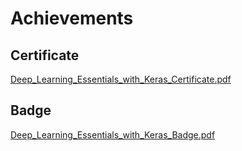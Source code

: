 

# Achievements
## Certificate
[Deep_Learning_Essentials_with_Keras_Certificate.pdf](https://prod-files-secure.s3.us-west-2.amazonaws.com/03e82b26-cccb-4906-bb56-adabcbdc0655/f5cf1405-8a02-49a4-beb6-3d50b033ba6e/Deep_Learning_Essentials_with_Keras_Certificate.pdf?X-Amz-Algorithm=AWS4-HMAC-SHA256&X-Amz-Content-Sha256=UNSIGNED-PAYLOAD&X-Amz-Credential=ASIAZI2LB4667NRGJLS3%2F20250204%2Fus-west-2%2Fs3%2Faws4_request&X-Amz-Date=20250204T010831Z&X-Amz-Expires=3600&X-Amz-Security-Token=IQoJb3JpZ2luX2VjEAkaCXVzLXdlc3QtMiJHMEUCIQCpwApzqSWGsxaG%2FmKWx7u0OYmRHzQOhHkZ5Pm%2B%2BdAQKQIgHlc4z%2BErVOhei%2FSGB0NwkPXHPANPxRHz9fA7RapFUPMq%2FwMIIhAAGgw2Mzc0MjMxODM4MDUiDIKtSB0%2FKLAJ0G8z5ircA1%2F5U7xepk%2FGxsahA6ZpUZobMiqAccGdUF8Z%2Fjz2ShSSfUy9CtgGF4Rl28Nb6JZ1UHb91RN3l1dSK20OZ5qKt5BmnpZttETCYy8UcSzowN%2B0c4hRRhTLzBT4xksZMxw%2BUvC%2B6jSRABmZDaXrcV7TvU9bEjCpb%2FNgLG8TDDxZ0AAE4z0bf9aHusTNaMwJXOuyFdrXiD5PyNNN0uHccdMKNIIxeY8rGC5PhrzKGdYihBqPeLRJJyLsrpV%2BlQuuXoy9fqBWIVi%2BchgU1tUT6KqVTqo7V08k8u2oZwFynkcqf4iHI2F5j%2B3aIWSKaQxIldDk3Lv4vD0VjhxT2ARhrpc8m3KnlhxqwYSyvH75F7aqO0e0CI56RMg2Uhify9DCWC9oqlMwDELz5HG9fJf7PwSD7%2BGVvZ0si7d%2FiNhNqlBlqAQtSrcGDLwZHx3vyTsz8CVzl%2Bs7JCXBJvUQTNLT5yA%2B%2BZmVJ%2B7h7nxEtedUDA%2BQy8%2Bne6vt8Gua7cnkg1cjSdGMvrTOQpUSldN4KnIqnFGav76gQ%2BWU2gNoCXCSkJtcr2bf1nVECzA0ZrFqc1ynus0AsVwojlxhmVV5Lxicn%2BgMzFWKE%2F5P%2BcKZNi3N0894la1CTtpwQsM%2F9iw4UibwMMPMhb0GOqUBGzHy8CDn7vYXlkOmmjSxWBpcVIqmpZt8pL1lPFkiL5%2F8ARYOVG1f7jLhVyyxgc042P%2BVNqPbxhnfaIi6jJK4Tv1bD2dF4LHdHDBr%2FgV%2BAsS9sAub4c8yw45qFU3OEvfYGsx3GiACJbMm9vcZgaz2MROZ%2BzOfoER8v2ip2NadCcHIPOYArH2L95%2F8AtekVdjND0BXYYirEcXAGPNWm4BS5sectYww&X-Amz-Signature=c03bc12c8ef037a4fdee2e4b27d54284dbec58ba2f4607111b7cdafedf490e3d&X-Amz-SignedHeaders=host&x-id=GetObject)
## Badge
[Deep_Learning_Essentials_with_Keras_Badge.pdf](https://prod-files-secure.s3.us-west-2.amazonaws.com/03e82b26-cccb-4906-bb56-adabcbdc0655/5c209097-6d96-477f-a031-edc11aa6225f/Deep_Learning_Essentials_with_Keras_Badge.pdf?X-Amz-Algorithm=AWS4-HMAC-SHA256&X-Amz-Content-Sha256=UNSIGNED-PAYLOAD&X-Amz-Credential=ASIAZI2LB4667NRGJLS3%2F20250204%2Fus-west-2%2Fs3%2Faws4_request&X-Amz-Date=20250204T010831Z&X-Amz-Expires=3600&X-Amz-Security-Token=IQoJb3JpZ2luX2VjEAkaCXVzLXdlc3QtMiJHMEUCIQCpwApzqSWGsxaG%2FmKWx7u0OYmRHzQOhHkZ5Pm%2B%2BdAQKQIgHlc4z%2BErVOhei%2FSGB0NwkPXHPANPxRHz9fA7RapFUPMq%2FwMIIhAAGgw2Mzc0MjMxODM4MDUiDIKtSB0%2FKLAJ0G8z5ircA1%2F5U7xepk%2FGxsahA6ZpUZobMiqAccGdUF8Z%2Fjz2ShSSfUy9CtgGF4Rl28Nb6JZ1UHb91RN3l1dSK20OZ5qKt5BmnpZttETCYy8UcSzowN%2B0c4hRRhTLzBT4xksZMxw%2BUvC%2B6jSRABmZDaXrcV7TvU9bEjCpb%2FNgLG8TDDxZ0AAE4z0bf9aHusTNaMwJXOuyFdrXiD5PyNNN0uHccdMKNIIxeY8rGC5PhrzKGdYihBqPeLRJJyLsrpV%2BlQuuXoy9fqBWIVi%2BchgU1tUT6KqVTqo7V08k8u2oZwFynkcqf4iHI2F5j%2B3aIWSKaQxIldDk3Lv4vD0VjhxT2ARhrpc8m3KnlhxqwYSyvH75F7aqO0e0CI56RMg2Uhify9DCWC9oqlMwDELz5HG9fJf7PwSD7%2BGVvZ0si7d%2FiNhNqlBlqAQtSrcGDLwZHx3vyTsz8CVzl%2Bs7JCXBJvUQTNLT5yA%2B%2BZmVJ%2B7h7nxEtedUDA%2BQy8%2Bne6vt8Gua7cnkg1cjSdGMvrTOQpUSldN4KnIqnFGav76gQ%2BWU2gNoCXCSkJtcr2bf1nVECzA0ZrFqc1ynus0AsVwojlxhmVV5Lxicn%2BgMzFWKE%2F5P%2BcKZNi3N0894la1CTtpwQsM%2F9iw4UibwMMPMhb0GOqUBGzHy8CDn7vYXlkOmmjSxWBpcVIqmpZt8pL1lPFkiL5%2F8ARYOVG1f7jLhVyyxgc042P%2BVNqPbxhnfaIi6jJK4Tv1bD2dF4LHdHDBr%2FgV%2BAsS9sAub4c8yw45qFU3OEvfYGsx3GiACJbMm9vcZgaz2MROZ%2BzOfoER8v2ip2NadCcHIPOYArH2L95%2F8AtekVdjND0BXYYirEcXAGPNWm4BS5sectYww&X-Amz-Signature=fad1d741a7830a875f78f1dde8a86a85e05116034862dce1c0ce127d8d7636b0&X-Amz-SignedHeaders=host&x-id=GetObject)
